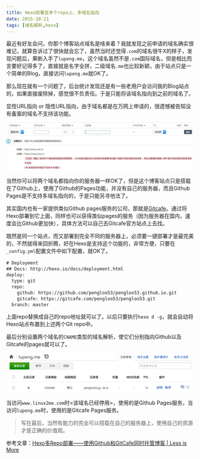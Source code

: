 ```yaml
---
title: Hexo部署至多个repo上，多域名指向
date: 2015-10-21
tags: [域名解析,hexo]
---
```


最近有好友会问，你那个博客站点域名是啥来着？我就发现之前申请的域名确实很难记，就算告诉过了很快就会忘了，虽然当时还觉得`.com`的域名很牛X的样子，发现问题后，果断入手了`lupeng.me`，这个域名虽然不是`.com`国际域名，但是相比而言要好记得多了，直接就是名字全拼，二级域名`.me`也比较新颖，由于站点只是一个简单的Blog，直接访问`lupeng.me`就OK了。
<!--more-->
那么现在就有一个问题了，后台统计发现还是有一些老用户会访问我的Blog站点的，如果直接废除掉，感觉很不负责任。于是只能将该域名指向到之前的域名了。

显性URL指向 or 隐性URL指向，由于域名都是在万网上申请的，很遗憾被告知没有备案的域名不支持该功能。

![](/image/hexo/显性URL.jpg)

当然你可以将两个域名都指向你的服务器一样OK了，但是这个博客站点只是搭载在了Github上，使用了Github的Pages功能，并没有自己的服务器，而且Github Pages是不支持多域名指向的，于是只能另寻他法了。

其实国内也有一家提供类似Github pages服务的公司，那就是[Gitcafe](https://gitcafe.com/)。通过将Hexo部署到它上面，同样也可以获得类似pages的服务（因为服务器在国内，速度会比Github更加快），具体方法可以自己去Gitcafe官方站点上去找。

既然是同一个站点，而又部署到完全不同的服务器上，必须要一键部署才是最完美的，不然就得来回折腾，好在Hexo是支持这个功能的，非常方便，只要在`_config.yml`配置文件中如下配置，就OK了。

```
# Deployment
## Docs: http://hexo.io/docs/deployment.html
deploy:
  type: git
  repo: 
    github: https://github.com/pengloo53/pengloo53.github.io.git
    gitcafe: https://gitcafe.com/pengloo53/pengloo53.git
  branch: master
```

上面repo替换成自己的repo地址就可以了。以后只要执行`hexo d -g`，就会自动将Hexo站点布置到上述两个Git repo中。

最后分别设置两个域名的`CNAME`类型的域名解析，使它们分别指向Github以及Gitcafe的pages就可以了。

![](/image/hexo/CNAME.png)

当访问`www.linux2me.com`时<该域名已经停用>，使用的是Github Pages服务，当访问`lupeng.me`时，使用的是Gitcafe Pages服务。

> 写在最后，当然有能力的完全可以搭载在自己的服务器上，使用自己的资源才是正确的价值观。


参考文章：[Hexo多Repo部署——使用Github和GitCafe同时托管博客 | Less is More](http://blog.yuanbin.me/posts/2014/05/multi-deployment-with-hexo.html)
